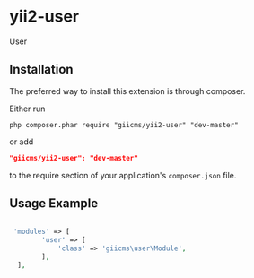 yii2-user
=================

User

## Installation

The preferred way to install this extension is through composer.

Either run

```
php composer.phar require "giicms/yii2-user" "dev-master"
```
or add

```json
"giicms/yii2-user": "dev-master"
```

to the require section of your application's `composer.json` file.

## Usage Example
~~~php

 'modules' => [
        'user' => [
            'class' => 'giicms\user\Module',
        ],
  ],
~~~
